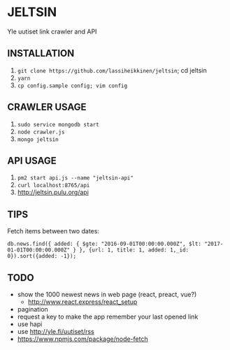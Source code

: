 # JELTSIN

Yle uutiset link crawler and API

## INSTALLATION

1. `git clone https://github.com/lassiheikkinen/jeltsin`; cd jeltsin
1. `yarn`
1. `cp config.sample config; vim config`

## CRAWLER USAGE

1. `sudo service mongodb start`
1. `node crawler.js`
1. `mongo jeltsin`

## API USAGE

1. `pm2 start api.js --name "jeltsin-api"`
1. `curl localhost:8765/api`
1. <http://jeltsin.pulu.org/api>

## TIPS

Fetch items between two dates:

````
db.news.find({ added: { $gte: "2016-09-01T00:00:00.000Z", $lt: "2017-01-01T00:00:00.000Z" } }, {url: 1, title: 1, added: 1,_id: 0}).sort({added: -1});
````

## TODO

* show the 1000 newest news in web page (react, preact, vue?)
    * http://www.react.express/react_setup
* pagination
* request a key to make the app remember your last opened link
* use hapi
* use <http://yle.fi/uutiset/rss>
* <https://www.npmjs.com/package/node-fetch>

